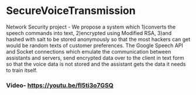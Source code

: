 # SecureVoiceTransmission
Network Security project -
We propose a system which 
1)converts the speech commands into text, 
2)encrypted using Modified RSA, 
3)and hashed with salt 
to be stored anonymously so that the most hackers can get would be random texts of customer preferences. 
The Google Speech API and Socket connections which emulate the communication between assistants and servers, send encrypted data over to the client in text form so that the voice data is not stored and the assistant gets the data it needs to train itself.

### Video- https://youtu.be/fI5ti3o7GSQ

